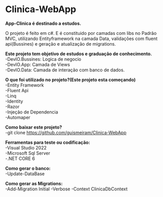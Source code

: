 # Clinica-WebApp

<b>App-Clinica é destinado a estudos.</b><br>

O projeto é feito em c#. E é constituido por camadas com libs no Padrão MVC, utilizando Entityframework na camada Data, validações com fluent api(Bussines) e geração e atualização de migrations.<br>

<b>Este projeto tem objetivo de estudos e graduação de conhecimento.</b><br>
-DevIO.Bussines: Logica de negocio<br>
-DevIO.App: Camada de Views<br>
-DevIO.Data: Camada de interação com banco de dados.<br>

<b>O que foi utilizado no projeto?(Este projeto esta começando)</b><br>
-Entity Framework<br>
-Fluent Api<br>
-Linq<br>
-Identity<br>
-Razor<br>
-Injeção de Dependencia<br>
-Automaper<br>

<b>Como baixar este projeto?</b><br>
-git clone https://github.com/guismeiram/Clinica-WebApp<br>

<b>Ferramentas para teste ou codificação:</b><br>
-Visual Studio 2022<br>
-Microsoft Sql Server<br>
-.NET CORE 6

<b>Como gerar o banco:</b><br>
-Update-DataBase

<b>Como gerar as Migrations:</b><br>
-Add-Migration Initial -Verbose -Context ClinicaDbContext



